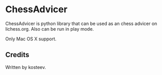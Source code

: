 # ChessAdvicer

ChessAdvicer is python library that can be used as an chess advicer on lichess.org.
Also can be run in play mode.

Only Mac OS X support.

## Credits
Written by kosteev.

